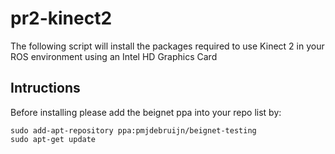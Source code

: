 # pr2-kinect2
The following script will install the packages required to use Kinect 2 in your ROS environment using an Intel HD Graphics Card

## Intructions 
Before installing please add the beignet ppa into your repo list by:
```
sudo add-apt-repository ppa:pmjdebruijn/beignet-testing
sudo apt-get update
```

